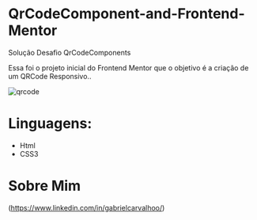 # QrCodeComponent-and-Frontend-Mentor
Solução Desafio QrCodeComponents

Essa foi o projeto inicial do Frontend Mentor que o objetivo é a criação de um QRCode Responsivo..

![qrcode](https://user-images.githubusercontent.com/99823989/209997580-92c2aec8-59d7-42db-b896-a4d24fb644b4.png)

# Linguagens:
- Html
- CSS3

# Sobre Mim
(https://www.linkedin.com/in/gabrielcarvalhoo/)
